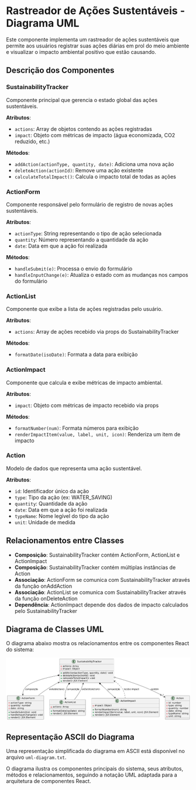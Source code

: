 # Rastreador de Ações Sustentáveis - Diagrama UML

Este componente implementa um rastreador de ações sustentáveis que permite aos usuários registrar suas ações diárias em prol do meio ambiente e visualizar o impacto ambiental positivo que estão causando.

## Descrição dos Componentes

### SustainabilityTracker
Componente principal que gerencia o estado global das ações sustentáveis.

**Atributos**:
- `actions`: Array de objetos contendo as ações registradas
- `impact`: Objeto com métricas de impacto (água economizada, CO2 reduzido, etc.)

**Métodos**:
- `addAction(actionType, quantity, date)`: Adiciona uma nova ação
- `deleteAction(actionId)`: Remove uma ação existente
- `calculateTotalImpact()`: Calcula o impacto total de todas as ações

### ActionForm
Componente responsável pelo formulário de registro de novas ações sustentáveis.

**Atributos**:
- `actionType`: String representando o tipo de ação selecionada
- `quantity`: Número representando a quantidade da ação
- `date`: Data em que a ação foi realizada

**Métodos**:
- `handleSubmit(e)`: Processa o envio do formulário
- `handleInputChange(e)`: Atualiza o estado com as mudanças nos campos do formulário

### ActionList
Componente que exibe a lista de ações registradas pelo usuário.

**Atributos**:
- `actions`: Array de ações recebido via props do SustainabilityTracker

**Métodos**:
- `formatDate(isoDate)`: Formata a data para exibição

### ActionImpact
Componente que calcula e exibe métricas de impacto ambiental.

**Atributos**:
- `impact`: Objeto com métricas de impacto recebido via props

**Métodos**:
- `formatNumber(num)`: Formata números para exibição
- `renderImpactItem(value, label, unit, icon)`: Renderiza um item de impacto

### Action
Modelo de dados que representa uma ação sustentável.

**Atributos**:
- `id`: Identificador único da ação
- `type`: Tipo da ação (ex: WATER_SAVING)
- `quantity`: Quantidade da ação
- `date`: Data em que a ação foi realizada
- `typeName`: Nome legível do tipo da ação
- `unit`: Unidade de medida

## Relacionamentos entre Classes

- **Composição**: SustainabilityTracker contém ActionForm, ActionList e ActionImpact
- **Composição**: SustainabilityTracker contém múltiplas instâncias de Action
- **Associação**: ActionForm se comunica com SustainabilityTracker através da função onAddAction
- **Associação**: ActionList se comunica com SustainabilityTracker através da função onDeleteAction
- **Dependência**: ActionImpact depende dos dados de impacto calculados pelo SustainabilityTracker

## Diagrama de Classes UML

O diagrama abaixo mostra os relacionamentos entre os componentes React do sistema:

![Diagrama de Classes UML](./src/assets/imagens/uml-diagrama.png)


## Representação ASCII do Diagrama

Uma representação simplificada do diagrama em ASCII está disponível no arquivo `uml-diagram.txt`.

O diagrama ilustra os componentes principais do sistema, seus atributos, métodos e relacionamentos, seguindo a notação UML adaptada para a arquitetura de componentes React. 